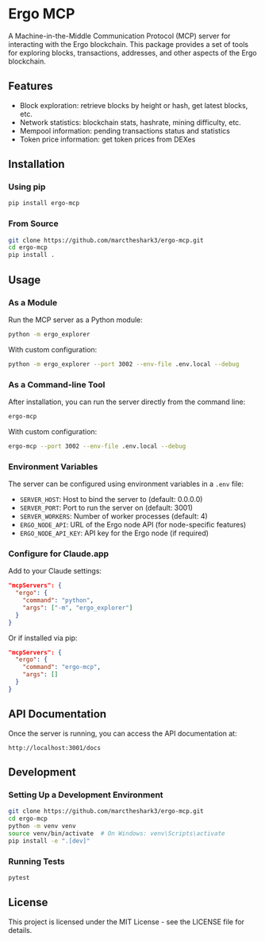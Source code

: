 # Ergo MCP

A Machine-in-the-Middle Communication Protocol (MCP) server for interacting with the Ergo blockchain. This package provides a set of tools for exploring blocks, transactions, addresses, and other aspects of the Ergo blockchain.

## Features

- Block exploration: retrieve blocks by height or hash, get latest blocks, etc.
- Network statistics: blockchain stats, hashrate, mining difficulty, etc.
- Mempool information: pending transactions status and statistics
- Token price information: get token prices from DEXes

## Installation

### Using pip

```bash
pip install ergo-mcp
```

### From Source

```bash
git clone https://github.com/marctheshark3/ergo-mcp.git
cd ergo-mcp
pip install .
```

## Usage

### As a Module

Run the MCP server as a Python module:

```bash
python -m ergo_explorer
```

With custom configuration:

```bash
python -m ergo_explorer --port 3002 --env-file .env.local --debug
```

### As a Command-line Tool

After installation, you can run the server directly from the command line:

```bash
ergo-mcp
```

With custom configuration:

```bash
ergo-mcp --port 3002 --env-file .env.local --debug
```

### Environment Variables

The server can be configured using environment variables in a `.env` file:

- `SERVER_HOST`: Host to bind the server to (default: 0.0.0.0)
- `SERVER_PORT`: Port to run the server on (default: 3001)
- `SERVER_WORKERS`: Number of worker processes (default: 4)
- `ERGO_NODE_API`: URL of the Ergo node API (for node-specific features)
- `ERGO_NODE_API_KEY`: API key for the Ergo node (if required)

### Configure for Claude.app

Add to your Claude settings:

```json
"mcpServers": {
  "ergo": {
    "command": "python",
    "args": ["-m", "ergo_explorer"]
  }
}
```

Or if installed via pip:

```json
"mcpServers": {
  "ergo": {
    "command": "ergo-mcp",
    "args": []
  }
}
```

## API Documentation

Once the server is running, you can access the API documentation at:

```
http://localhost:3001/docs
```

## Development

### Setting Up a Development Environment

```bash
git clone https://github.com/marctheshark3/ergo-mcp.git
cd ergo-mcp
python -m venv venv
source venv/bin/activate  # On Windows: venv\Scripts\activate
pip install -e ".[dev]"
```

### Running Tests

```bash
pytest
```

## License

This project is licensed under the MIT License - see the LICENSE file for details.